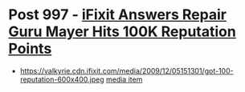 # Post 997 - [iFixit Answers Repair Guru Mayer Hits 100K Reputation Points](https://www.ifixit.com/News/997/ifixit-answers-repair-guru-mayer-hits-100k-reputation-points)

- https://valkyrie.cdn.ifixit.com/media/2009/12/05151301/got-100-reputation-600x400.jpeg [media item](media-28588.md)
